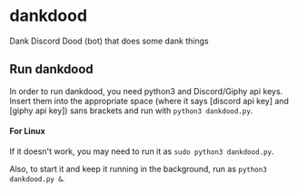 # dankdood
Dank Discord Dood (bot) that does some dank things

## Run dankdood
In order to run dankdood, you need python3 and Discord/Giphy api keys.  Insert them into the appropriate space (where it says [discord api key] and [giphy api key]) sans brackets and run with
```python3 dankdood.py```.

#### For Linux
If it doesn't work, you may need to run it as ```sudo python3 dankdood.py```.

Also, to start it and keep it running in the background, run as ```python3 dankdood.py &```.
